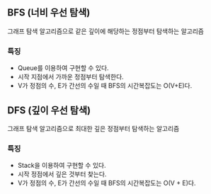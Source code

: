 ## BFS (너비 우선 탐색)

그래프 탐색 알고리즘으로 같은 깊이에 해당하는 정점부터 탐색하는 알고리즘

### 특징

- Queue를 이용하여 구현할 수 있다.
- 시작 지점에서 가까운 정점부터 탐색한다.
- V가 정점의 수, E가 간선의 수일 때 BFS의 시간복잡도는 O(V+E)다.

## DFS (깊이 우선 탐색)

그래프 탐색 알고리즘으로 최대한 깊은 정점부터 탐색하는 알고리즘

### 특징

- Stack을 이용하여 구현할 수 있다.
- 시작 정점에서 깊은 것부터 찾는다.
- V가 정점의 수, E가 간선의 수일 때 BFS의 시간복잡도는 O(V + E)다.
